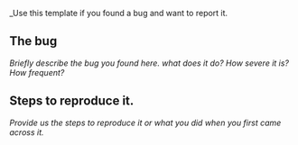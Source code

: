 
_Use this template if you found a bug and want to report it.
## The bug
_Briefly describe the bug you found here. what does it do? How severe it is? How frequent?_

## Steps to reproduce it.

_Provide us the steps to reproduce it or what you did when you first came across it._
